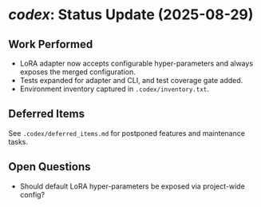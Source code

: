 # _codex_: Status Update (2025-08-29)

## Work Performed
- LoRA adapter now accepts configurable hyper-parameters and always exposes the merged configuration.
- Tests expanded for adapter and CLI, and test coverage gate added.
- Environment inventory captured in `.codex/inventory.txt`.

## Deferred Items
See `.codex/deferred_items.md` for postponed features and maintenance tasks.

## Open Questions
- Should default LoRA hyper-parameters be exposed via project-wide config?
